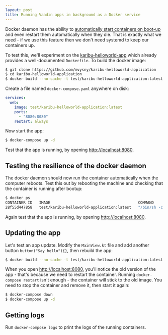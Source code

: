 ```yaml
---
layout: post
title: Running Vaadin apps in background as a Docker service
---
```


Docker daemon has the ability to [automatically start containers on boot-up](https://docs.docker.com/engine/containers/start-containers-automatically/)
and even restart them automatically when they die.
That is exactly what we need - if we use this feature then we don't need
systemd to keep our containers up.

To test this, we'll experiment on the [karibu-helloworld-app](https://github.com/mvysny/karibu-helloworld-application)
which already provides a well-documented `Dockerfile`. To build the docker image:

```bash
$ git clone https://github.com/mvysny/karibu-helloworld-application
$ cd karibu-helloworld-application
$ docker build --no-cache -t test/karibu-helloworld-application:latest .
```
Create a file named `docker-compose.yaml` anywhere on disk:
```yaml
services:
  web:
    image: test/karibu-helloworld-application:latest
    ports:
      - "8080:8080"
    restart: always
```
Now start the app:
```bash
$ docker-compose up -d
```
Test that the app is running, by opening [http://localhost:8080](http://localhost:8080).

## Testing the resilience of the docker daemon

The docker daemon should now run the container automatically when the computer reboots.
Test this out by rebooting the machine and checking that the container is running after bootup:

```bash
$ docker ps
CONTAINER ID   IMAGE                                       COMMAND              CREATED         STATUS         PORTS                                       NAMES
28f55d447858   test/karibu-helloworld-application:latest   "/bin/sh -c ./app"   2 minutes ago   Up 9 seconds   0.0.0.0:8080->8080/tcp, :::8080->8080/tcp   karibu-helloworld-application_web_1
```

Again test that the app is running, by opening [http://localhost:8080](http://localhost:8080).

## Updating the app

Let's test an app update. Modify the `MainView.kt` file and add another button
`button("Say hello"){}`, then rebuild the app:
```bash
$ docker build --no-cache -t test/karibu-helloworld-application:latest .
```
When you open [http://localhost:8080](http://localhost:8080), you'll notice the
old version of the app - that's because we need to restart the container.
Running `docker-compose restart` isn't enough - the container will stick to the
old image. You need to stop the container and remove it, then start it again:

```bash
$ docker-compose down
$ docker-compose up -d
```

## Getting logs

Run `docker-compose logs` to print the logs of the running containers.
